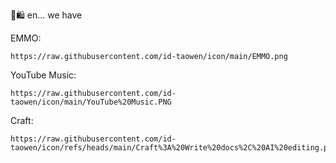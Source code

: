 🛒🛍️ en... we have

EMMO:

    https://raw.githubusercontent.com/id-taowen/icon/main/EMMO.png

YouTube Music:

    https://raw.githubusercontent.com/id-taowen/icon/main/YouTube%20Music.PNG

Craft:

    https://raw.githubusercontent.com/id-taowen/icon/refs/heads/main/Craft%3A%20Write%20docs%2C%20AI%20editing.png
